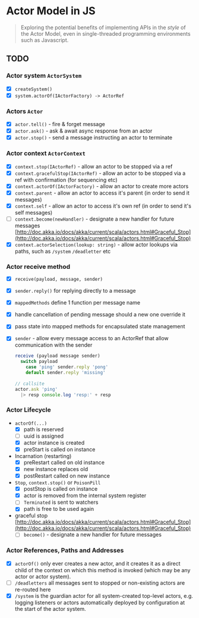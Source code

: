 # Actor Model in JS

> Exploring the potential benefits of implementing APIs in the *style* of the Actor Model, 
even in single-threaded programming environments such as Javascript.

## TODO

### Actor system `ActorSystem`

- [x] `createSystem()`
- [x] `system.actorOf(IActorFactory) -> ActorRef` 

### Actors `Actor`

- [x] `actor.tell()` - fire & forget message
- [x] `actor.ask()` - ask & await async response from an actor
- [x] `actor.stop()` - send a message instructing an actor to terminate

### Actor context `ActorContext`
- [x] `context.stop(IActorRef)` - allow an actor to be stopped via a ref
- [x] `context.gracefulStop(IActorRef)` - allow an actor to be stopped via a ref with confirmation (for sequencing etc)
- [x] `context.actorOf(IActorFactory)` - allow an actor to create more actors
- [x] `context.parent` - allow an actor to access it's parent (in order to send it messages)
- [x] `context.self` - allow an actor to access it's own ref (in order to send it's self messages)
- [ ] `context.become(newHandler)` - designate a new handler for future messages [http://doc.akka.io/docs/akka/current/scala/actors.html#Graceful_Stop](http://doc.akka.io/docs/akka/current/scala/actors.html#Graceful_Stop)
- [x] `context.actorSelection(lookup: string)` - allow actor lookups via paths, such as `/system` `/deadletter` etc

### Actor receive method
- [x] `receive(payload, message, sender)`
- [x] `sender.reply()` for replying directly to a message
- [x] `mappedMethods` define 1 function per message name
- [x] handle cancellation of pending message should a new one override it
- [x] pass state into mapped methods for encapsulated state management
- [x] `sender` - allow every message access to an ActorRef that allow communication with the sender

    ```js
    receive (payload message sender)
      switch payload
        case 'ping' sender.reply 'pong'
        default sender.reply 'missing'
      
    // callsite
    actor.ask 'ping'
      |> resp console.log 'resp:' + resp
    ```
    
### Actor Lifecycle

- `actorOf(...)`
    - [x] path is reserved
    - [ ] uuid is assigned
    - [x] actor instance is created
    - [x] preStart is called on instance
    
- Incarnation (restarting)
    - [x] preRestart called on old instance
    - [x] new instance replaces old
    - [x] postRestart called on new instance
    
- `Stop`, `context.stop()` or `PoisonPill`
    - [x] postStop is called on instance
    - [x] actor is removed from the internal system register
    - [ ] `Terminated` is sent to watchers
    - [x] path is free to be used again
    
- graceful stop [http://doc.akka.io/docs/akka/current/scala/actors.html#Graceful_Stop](http://doc.akka.io/docs/akka/current/scala/actors.html#Graceful_Stop)
    - [ ] `become()` - designate a new handler for future messages
    
### Actor References, Paths and Addresses

- [x] `actorOf()` only ever creates a new actor, and it creates it as a direct child of the context 
    on which this method is invoked (which may be any actor or actor system).
- [ ] `/deadletters` all messages sent to stopped or non-existing actors are re-routed here 
- [x] `/system` is the guardian actor for all system-created top-level actors, e.g. logging 
    listeners or actors automatically deployed by configuration at the start of the actor system.